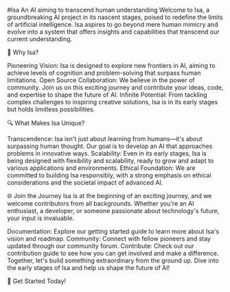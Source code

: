 #Isa
An AI aiming to transcend human understanding
Welcome to Isa, a groundbreaking AI project in its nascent stages, poised to redefine the limits of artificial intelligence. Isa aspires to go beyond mere human mimicry and evolve into a system that offers insights and capabilities that transcend our current understanding.

🚀 Why Isa?

Pioneering Vision: Isa is designed to explore new frontiers in AI, aiming to achieve levels of cognition and problem-solving that surpass human limitations.
Open Source Collaboration: We believe in the power of community. Join us on this exciting journey and contribute your ideas, code, and expertise to shape the future of AI.
Infinite Potential: From tackling complex challenges to inspiring creative solutions, Isa is in its early stages but holds limitless possibilities.

🔍 What Makes Isa Unique?

Transcendence: Isa isn't just about learning from humans—it's about surpassing human thought. Our goal is to develop an AI that approaches problems in innovative ways.
Scalability: Even in its early stages, Isa is being designed with flexibility and scalability, ready to grow and adapt to various applications and environments.
Ethical Foundation: We are committed to building Isa responsibly, with a strong emphasis on ethical considerations and the societal impact of advanced AI.

🌐 Join the Journey
Isa is at the beginning of an exciting journey, and we welcome contributors from all backgrounds. Whether you're an AI enthusiast, a developer, or someone passionate about technology's future, your input is invaluable.

Documentation: Explore our getting started guide to learn more about Isa's vision and roadmap.
Community: Connect with fellow pioneers and stay updated through our community forum.
Contribute: Check out our contribution guide to see how you can get involved and make a difference.
Together, let's build something extraordinary from the ground up. Dive into the early stages of Isa and help us shape the future of AI!

🌟 Get Started Today!
